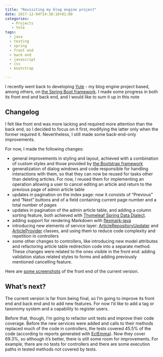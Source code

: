 ```yaml
---
title: "Revisiting my blog engine project"
date: 2017-12-04T14:38:10+01:00
categories:
   - Projects
   - Yule
tags:
  - java
  - testing
  - spring
  - front end
  - back end
  - javascript
  - css
  - bootstrap

---
```

I recently went back to developing [Yule][1] - my blog engine project based, among others, on [the Spring Boot framework][2]. I made some progress in both its front end and back end, and I would like to sum it up in this note

<!--more-->

## Changelog
I felt like front end was more lacking and required more attention than the back end, so I decided to focus on it first, modifying the latter only when the former required it. Nevertheless, I still made some back-end-only improvements.

For now, I made the following changes:

* general improvements in styling and layout, achieved with a combination of custom styles and those provided by [the Bootstrap framework][3]
* generalization of dialog windows and code responsible for handling interactions with them, so that they can now be reused for tasks other than deleting articles. For now, I reused them for implementing an operation allowing a user to cancel editing an article and return to the previous page of admin article table
* updates in pagination on the index page: now it consists of “Previous” and “Next” buttons and of a field containing current page number and a total number of pages
* updates in pagination of the admin article table, and adding a column sorting feature, both achieved with [Thymeleaf Spring Data Dialect][4].
* adding support for rendering Markdown with [flexmark-java][5]
* introducing new elements of service layer: [ArticleRepositoryUpdater][6] and [ArticleProvider][7] classes, and using them to reduce code complexity and repetition in controllers
* some other changes to controllers, like introducing new model attributes and refactoring article table redirection code into a separate method. These changes were related to the ones visible in the front end: adding validation status related styles to forms and adding previously mentioned cancelling feature.

Here are [some screenshots][8] of the front end of the current version.

## What’s next?
The current version is far from being final, so I’m going to improve its front end and back end and to add new features. For now I’d like to add a tag or taxonomy system and a capability to register users.

Before that, though, I’m going to refactor unit tests and improve their code coverage. Before the new services were added and calls to their methods replaced much of the code in controllers, the tests covered 45.5% of the code (according to reports generated with [EclEmma][9]). Now they cover 69.3%, so although it’s better, there is still some room for improvements. For example, there are no tests for controllers and there are some execution paths in tested methods not covered by tests.

[1]: /categories/yule/
[2]: https://projects.spring.io/spring-boot/
[3]: https://getbootstrap.com/
[4]: https://github.com/jpenren/thymeleaf-spring-data-dialect
[5]: https://github.com/vsch/flexmark-java
[6]: https://github.com/piotr-rusin/yule/blob/1b2794d5488173de93ea6bdbd500eeeabff675a3/src/main/java/com/github/piotr_rusin/yule/service/ArticleRepositoryUpdater.java
[7]: https://github.com/piotr-rusin/yule/blob/1b2794d5488173de93ea6bdbd500eeeabff675a3/src/main/java/com/github/piotr_rusin/yule/service/ArticleProvider.java
[8]: https://imgur.com/a/ShDyk
[9]: http://www.eclemma.org/

